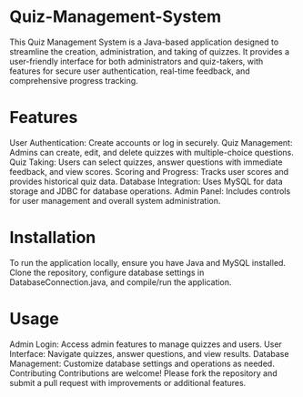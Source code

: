 # Quiz-Management-System
This Quiz Management System is a Java-based application designed to streamline the creation, administration, and taking of quizzes. It provides a user-friendly interface for both administrators and quiz-takers, with features for secure user authentication, real-time feedback, and comprehensive progress tracking.

# Features
User Authentication: Create accounts or log in securely.
Quiz Management: Admins can create, edit, and delete quizzes with multiple-choice questions.
Quiz Taking: Users can select quizzes, answer questions with immediate feedback, and view scores.
Scoring and Progress: Tracks user scores and provides historical quiz data.
Database Integration: Uses MySQL for data storage and JDBC for database operations.
Admin Panel: Includes controls for user management and overall system administration.

# Installation
To run the application locally, ensure you have Java and MySQL installed. Clone the repository, configure database settings in DatabaseConnection.java, and compile/run the application.

# Usage
Admin Login: Access admin features to manage quizzes and users.
User Interface: Navigate quizzes, answer questions, and view results.
Database Management: Customize database settings and operations as needed.
Contributing
Contributions are welcome! Please fork the repository and submit a pull request with improvements or additional features.

